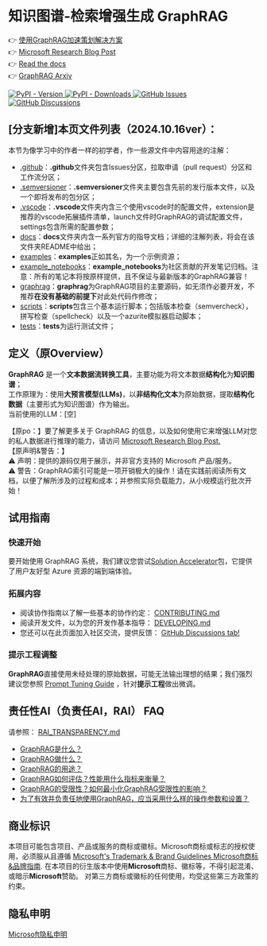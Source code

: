 # 知识图谱-检索增强生成 GraphRAG

👉 [使用GraphRAG加速策划解决方案](https://github.com/Azure-Samples/graphrag-accelerator) <br/>
👉 [Microsoft Research Blog Post](https://www.microsoft.com/en-us/research/blog/graphrag-unlocking-llm-discovery-on-narrative-private-data/)<br/>
👉 [Read the docs](https://microsoft.github.io/graphrag)<br/>
👉 [GraphRAG Arxiv](https://arxiv.org/pdf/2404.16130)

<div align="left">
  <a href="https://pypi.org/project/graphrag/">
    <img alt="PyPI - Version" src="https://img.shields.io/pypi/v/graphrag">
  </a>
  <a href="https://pypi.org/project/graphrag/">
    <img alt="PyPI - Downloads" src="https://img.shields.io/pypi/dm/graphrag">
  </a>
  <a href="https://github.com/microsoft/graphrag/issues">
    <img alt="GitHub Issues" src="https://img.shields.io/github/issues/microsoft/graphrag">
  </a>
  <a href="https://github.com/microsoft/graphrag/discussions">
    <img alt="GitHub Discussions" src="https://img.shields.io/github/discussions/microsoft/graphrag">
  </a>
</div>

## [分支新增]本页文件列表（2024.10.16ver）：

本节为像学习中的作者一样的初学者，作一些源文件中内容用途的注解：

- [.github](/.github)：**.github**文件夹包含Issues分区，拉取申请（pull request）分区和工作流分区；
- [.semversioner](/.semversioner)：**.semversioner**文件夹主要包含先前的发行版本文件，以及一个即将发布的包分区；
- [.vscode](/.vscode)：**.vscode**文件夹内含三个使用vscode时的配置文件，extension是推荐的vscode拓展插件清单，launch文件时GraphRAG的调试配置文件，settings包含所需的配置参数；
- [docs](/docs)：**docs**文件夹内含一系列官方的指导文档；详细的注解列表，将会在该文件夹README中给出；
- [examples](/examples)：**examples**正如其名，为一个示例资源；
- [example_notebooks](/examples_notebooks/community_contrib)：**example_notebooks**为社区贡献的开发笔记归档。注意：所有的笔记本将按原样提供，且不保证与最新版本的GraphRAG兼容！
- [graphrag](/graphrag)：**graphrag**为GraphRAG项目的主要源码，如无须作必要开发，不推荐**在没有基础的前提下**对此处代码作修改；
- [scripts](/scripts)：**scripts**包含三个基本运行脚本；包括版本检查（semvercheck），拼写检查（spellcheck）以及一个azurite模拟器启动脚本；
- [tests](/tests)：**tests**为运行测试文件；

## 定义（原Overview）

**GraphRAG** 是一个**文本数据流转换工具**，主要功能为将文本数据**结构化**为**知识图谱**；<br>
工作原理为：使用**大预言模型(LLMs)**，以**非结构化文本**为原始数据，提取**结构化数据**（主要形式为知识图谱）作为输出。<br>
当前使用的LLM：[空]

【原po：】要了解更多关于 GraphRAG 的信息，以及如何使用它来增强LLM对您的私人数据进行推理的能力，请访问 <a href="https://www.microsoft.com/en-us/research/blog/graphrag-unlocking-llm-discovery-on-narrative-private-data/" target="_blank">Microsoft Research Blog Post.</a><br>
【原声明&警告：】<br>
⚠️ 声明：提供的源码仅用于展示，并非官方支持的 Microsoft 产品/服务。<br>
⚠️ 警告：GraphRAG索引可能是一项开销极大的操作！请在实践前阅读所有文档，以便了解所涉及的过程和成本；并参照实际负载能力，从小规模运行批次开始！

## 试用指南
### 快速开始

要开始使用 GraphRAG 系统，我们建议您尝试[Solution Accelerator](https://github.com/Azure-Samples/graphrag-accelerator)包，它提供了用户友好型 Azure 资源的端到端体验。

### 拓展内容
- 阅读协作指南以了解一些基本的协作约定： [CONTRIBUTING.md](./CONTRIBUTING.md)
- 阅读开发文件，以为您的开发作基本指导： [DEVELOPING.md](./DEVELOPING.md)
- 您还可以在此页面加入社区交流，提供反馈： [GitHub Discussions tab!](https://github.com/microsoft/graphrag/discussions)

### 提示工程调整

**GraphRAG**直接使用未经处理的原始数据，可能无法输出理想的结果；我们强烈建议您参照 [Prompt Tuning Guide](https://microsoft.github.io/graphrag/posts/prompt_tuning/overview/) ，针对**提示工程**做出微调。

## 责任性AI（负责任AI，RAI） FAQ

请参照： [RAI_TRANSPARENCY.md](./RAI_TRANSPARENCY.md)

- [GraphRAG是什么？](./RAI_TRANSPARENCY.md#what-is-graphrag)
- [GraphRAG做什么？](./RAI_TRANSPARENCY.md#what-can-graphrag-do)
- [GraphRAG的用途？](./RAI_TRANSPARENCY.md#what-are-graphrags-intended-uses)
- [GraphRAG如何评估？性能用什么指标来衡量？](./RAI_TRANSPARENCY.md#how-was-graphrag-evaluated-what-metrics-are-used-to-measure-performance)
- [GraphRAG的受限性？如何最小化GraphRAG受限性的影响？](./RAI_TRANSPARENCY.md#what-are-the-limitations-of-graphrag-how-can-users-minimize-the-impact-of-graphrags-limitations-when-using-the-system)
- [为了有效并负责任地使用GraphRAG，应当采用什么样的操作参数和设置？](./RAI_TRANSPARENCY.md#what-operational-factors-and-settings-allow-for-effective-and-responsible-use-of-graphrag)

## 商业标识

本项目可能包含项目、产品或服务的商标或徽标。Microsoft商标或标志的授权使用，必须服从且遵循
[Microsoft's Trademark & Brand Guidelines Microsoft商标&品牌指南](https://www.microsoft.com/en-us/legal/intellectualproperty/trademarks/usage/general).
在本项目的衍生版本中使用**Microsoft**商标、徽标等，不得引起混淆、或暗示**Microsoft**赞助。
对第三方商标或徽标的任何使用，均受这些第三方政策的约束。

## 隐私申明

[Microsoft隐私申明](https://privacy.microsoft.com/en-us/privacystatement)
